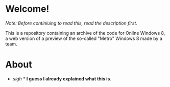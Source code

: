# Welcome!
*Note: Before continiuing to read this, read the description first.*

This is a repository containing an archive of the code for Online Windows 8, a web version of a preview of the so-called "Metro" Windows 8 made by a team.


# About
* *sigh* *              **I guess I already explained what this is.**
